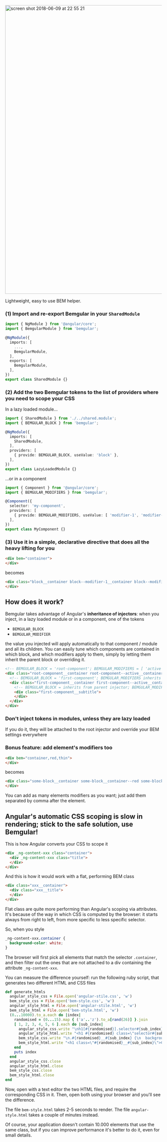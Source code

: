 <img width="927" alt="screen shot 2018-06-09 at 22 55 21" src="https://user-images.githubusercontent.com/1175837/41196446-5103d7cc-6c38-11e8-828b-7f35264544f3.png">

Lightweight, easy to use BEM helper.

### (1) Import and re-export Bemgular in your `SharedModule`

```typescript
import { NgModule } from '@angular/core';
import { BemgularModule } from 'bemgular';

@NgModule({
  imports: [
    ...,
    BemgularModule,
  ],
  exports: [
    BemgularModule,
  ],
})
export class SharedModule {}

```

### (2) Add the two Bemgular tokens to the list of providers where you need to scope your CSS

In a lazy loaded module...

```typescript
import { SharedModule } from './../shared.module';
import { BEMGULAR_BLOCK } from 'bemgular';

@NgModule({
  imports: [
    SharedModule,
  ],
  providers: [
    { provide: BEMGULAR_BLOCK, useValue: 'block' },
  ],
})
export class LazyLoadedModule {}
```

...or in a component

```typescript
import { Component } from '@angular/core';
import { BEMGULAR_MODIFIERS } from 'bemgular';

@Component({
  selector: 'my-component',
  providers: [
    { provide: BEMGULAR_MODIFIERS, useValue: [ 'modifier-1', 'modifier-2' ] },
  ],
})
export class MyComponent {}
```

### (3) Use it in a simple, declarative directive that does all the heavy lifting for you

```html
<div bem="container">
</div>
```

becomes

```html
<div class="block__container block--modifier-1__container block--modifier2__container">
</div>
```

## How does it work?

Bemgular takes advantage of Angular's **inheritance of injectors**: when you inject, in a lazy loaded module or in a component, one of the tokens

- `BEMGULAR_BLOCK`
- `BEMGULAR_MODIFIER`

the value you injected will apply automatically to that component / module and all its children. You can easily tune which components are contained in which block, and which modifiers apply to them, simply by letting them inherit the parent block or overriding it.

```html
<!-- BEMGULAR_BLOCK = 'root-component'; BEMGULAR_MODIFIERS = [ 'active' ] -->
<div class="root-component__container root-component--active__container">
  <!-- BEMGULAR_BLOCK = 'first-component'; BEMGULAR_MODIFIERS inherits from parent injector -->
  <div class="first-component__container first-component--active__container">
    <!-- BEMGULAR_BLOCK = inherits from parent injector; BEMGULAR_MODIFIERS = [] -->
    <div class="first-component__subtitle">
    </div>
  </div>
</div>
```

### Don't inject tokens in modules, unless they are lazy loaded

If you do it, they will be attached to the root injector and override your BEM settings everywhere

### Bonus feature: add element's modifiers too

```html
<div bem="container,red,thin">
</div>
```

becomes

```html
<div class="some-block__container some-block__container--red some-block__container--thin">
</div>
```

You can add as many elements modifiers as you want; just add them separated by comma after the element.

## Angular's automatic CSS scoping is slow in rendering; stick to the safe solution, use Bemgular!

This is how Angular converts your CSS to scope it

```html
<div _ng-content-xxx class="container">
  <div _ng-content-xxx class="title">
  </div>
</div>
```

And this is how it would work with a flat, performing BEM class

```html
<div class="xxx__container">
  <div class="xxx__title">
  </div>
</div>
```

Flat class are quite more performing than Angular's scoping via attributes. It's because of the way in which CSS is computed by the browser: it starts always from right to left, from more specific to less specific selector.

So, when you style

```css
_ng-content-xxx.container {
  background-color: white;
}
```

The browser will first pick all elements that match the selector `.container`, and then filter out the ones that are not attached to a div containing the attribute `_ng-content-xxx`.

You can measure the difference yourself: run the following ruby script, that generates two different HTML and CSS files

```ruby
def generate_htmls
  angular_style_css = File.open('angular-stile.css', 'w')
  bem_style_css = File.open('bem-style.css', 'w')
  angular_style_html = File.open('angular-stile.html', 'w')
  bem_style_html = File.open('bem-style.html', 'w')
  (0...10000).to_a.each do |index|
    randomised = (0...15).map { ('a'..'z').to_a[rand(26)] }.join
    [ 1, 2, 3, 4, 5, 6 ].each do |sub_index|
      angular_style_css.write "\nh1[#{randomised}].selector#{sub_index} {\n  background-color: rgb(#{rand(200)},#{rand(200)},#{rand(200)});\n  width: 100px;\n  height: 100px;\n  float: left; display: block\n}\n"
      angular_style_html.write "<h1 #{randomised} class=\"selector#{sub_index}\">Content</h1>"
      bem_style_css.write "\n.#{randomised}__#{sub_index} {\n  background-color: rgb(#{rand(200)},#{rand(200)},#{rand(200)});\n  width: 100px;\n height: 100px;\n  float: left; display: block\n}\n"
      bem_style_html.write "<h1 class=\"#{randomised}__#{sub_index}\">Content</h1>"
    end
    puts index
  end
  angular_style_css.close
  angular_style_html.close
  bem_style_css.close
  bem_style_html.close
end
```

Now, open with a text editor the two HTML files, and require the corresponding CSS in it. Then, open both using your browser and you'll see the difference.

The file `bem-style.html` takes 2-5 seconds to render. The file `angular-style.html` takes a couple of minutes instead.

Of course, your application doesn't contain 10.000 elements that use the same class, but if you can improve performance it's better to do it, even for small details.




